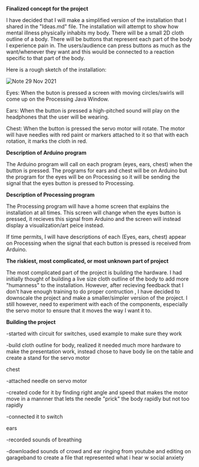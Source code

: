 **Finalized concept for the project**

I have decided that I will make a simplified version of the installation that I shared in the "Ideas.md" file. The installation will attempt to show how mental illness physically inhabits my body. There will be a small 2D cloth outline of a body. There will be buttons that represent each part of the body I experience pain in. The users/audience can press buttons as much as the want/whenever they want and this would be connected to a reaction specific to that part of the body. 

Here is a rough sketch of the installation: 

![Note 29 Nov 2021](https://user-images.githubusercontent.com/89835212/143825878-b63d84ad-02b4-48eb-b4ca-c8246452f87a.jpg)

Eyes: 
When the buton is pressed a screen with moving circles/swirls will come up on the Processing Java Window. 

Ears: 
When the button is pressed a high-pitched sound will play on the headphones that the user will be wearing. 

Chest: 
When the button is pressed the servo motor will rotate. The motor will have needles with red paint or markers attached to it so that with each rotation, it marks the cloth in red. 

**Description of Arduino program**

The Arduino program will call on each program (eyes, ears, chest) when the button is pressed. The programs for ears and chest will be on Arduino but the program for the eyes will be on Processing so it will be sending the signal that the eyes button is pressed to Processing. 

**Description of Processing program** 

The Processing program will have a home screen that explains the installation at all times. This screen will change when the eyes button is pressed, it recieves this signal from Arduino and the screen will instead display a visualization/art peice instead. 

If time permits, I will have descriptions of each (Eyes, ears, chest) appear on Processing when the signal that each button is pressed is received from Arduino. 

**The riskiest, most complicated, or most unknown part of project**

The most complicated part of the project is building the hardware. I had initially thought of building a live size cloth outline of the body to add more "humanness" to the installation. However, after recieving feedback that I don't have enough training to do proper contruction , I have decided to downscale the project and make a smaller/simpler version of the project. I still however, need to experiment with each of the components, especially the servo motor to ensure that it moves the way I want it to. 

**Building the project** 


-started with circuit for switches, used example to make sure they work 

-build cloth outline for body, realized it needed much more hardware to make the presentation work, instead chose to have body lie on the table and create a stand for the servo motor


chest 

-attached needle on servo motor

-created code for it by finding right angle and speed that makes the motor move in a mannner that lets the needle "prick" the body rapidly but not too rapidly 

-connected it to switch 


ears 

-recorded sounds of breathing 

-downloaded sounds of crowd and ear ringing from youtube and editing on garageband to create a file that represented what i hear w social anxiety 




